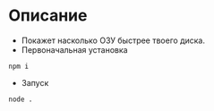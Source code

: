 # Описание
- Покажет насколько ОЗУ быстрее твоего диска.
- Первоначальная установка
```
npm i
```
- Запуск
```
node .
```